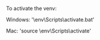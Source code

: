 



To activate the venv:

Windows:
'\env\Scripts\activate.bat'

Mac:
'source \env\Scripts\activate'